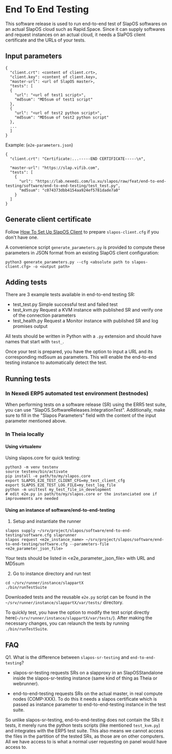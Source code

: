# End To End Testing

This software release is used to run end-to-end test of SlapOS softwares on an actual SlapOS cloud such as Rapid.Space. Since it can supply softwares and request instances on an actual cloud, it needs a SlaPOS client certificate and the URLs of your tests.

## Input parameters

```
{
  "client.crt": <content of client.crt>,
  "client.key": <content of client.key>,
  "master-url": <url of SlapOS master>,
  "tests": [
  {
    "url": "<url of test1 script>",
    "md5sum": "MD5sum of test1 script"
  },
  {
    "url": "<url of test2 python script>",
    "md5sum": "MD5sum of test2 python script"
  },
  ...
  ]
}
```
Example:
(`e2e-parameters.json`)
```
{
  "client.crt": "Certificate:...-----END CERTIFICATE-----\n",

  "master-url": "https://slap.vifib.com",
  "tests": [
    {
      "url": "https://lab.nexedi.com/lu.xu/slapos/raw/feat/end-to-end-testing/software/end-to-end-testing/test_test.py",
      "md5sum": "c074373dbb4154aa924ef5781dade7a0"
    }
  ]
}
```

## Generate client certificate

Follow [How To Set Up SlapOS Client](https://handbook.rapid.space/user/rapidspace-HowTo.Setup.SlapOS.Client) to prepare `slapos-client.cfg` if you don't have one.

A convenience script `generate_parameters.py` is provided to compute these parameters in JSON format from an existing SlapOS client configuration:

```
python3 generate_parameters.py --cfg <absolute path to slapos-client.cfg> -o <output path>
```


## Adding tests

There are 3 example tests available in end-to-end testing SR:
- test_test.py
  Simple successful test and failed test
- test_kvm.py
  Request a KVM instance with published SR and verify one of the connection parameters
- test_health.py
  Request a Monitor instance with published SR and log promises output

All tests should be written in Python with a `.py` extension and should have names that start with `test_`.

Once your test is prepared, you have the option to input a URL and its corresponding md5sum as parameters. This will enable the end-to-end testing instance to automatically detect the test.

## Running tests

### In Nexedi ERP5 automated test environment (testnodes)


When performing tests on a software release (SR) using the ERR5 test suite, you can use "SlapOS.SoftwareReleases.IntegrationTest". Additionally, make sure to fill in the "Slapos Parameters" field with the content of the input parameter mentioned above.

### In Theia locally

#### Using virtualenv

Using slapos.core for quick testing:
```
python3 -m venv testenv
source testenv/bin/activate
pip install -e path/to/my/slapos.core
export SLAPOS_E2E_TEST_CLIENT_CFG=my_test_client_cfg
export SLAPOS_E2E_TEST_LOG_FILE=my_test_log_file
python -m unittest my_test_file_in_development
# edit e2e.py in path/to/my/slapos.core or the instanciated one if improvements are needed
```

#### Using an instance of software/end-to-end-testing

1. Setup and instantiate the runner
```
slapos supply ~/srv/project/slapos/software/end-to-end-testing/software.cfg slaprunner
slapos request <e2e_instance_name> ~/srv/project/slapos/software/end-to-end-testing/software.cfg --parameters-file <e2e_parameter_json_file>
```
Your tests should be listed in <e2e_parameter_json_file> with URL and MD5sum

2. Go to instance directory and run test
```
cd ~/srv/runner/instance/slappartX
./bin/runTestSuite
```
Downloaded tests and the reusable `e2e.py` script can be found in the `~/srv/runner/instance/slappartX/var/tests/` directory.

To quickly test, you have the option to modify the test script directly here(`~/srv/runner/instance/slappartX/var/tests/`). After making the necessary changes, you can relaunch the tests by running `./bin/runTestSuite`.

## FAQ

Q1. What is the difference between `slapos-sr-testing` and `end-to-end-testing`?

- slapos-sr-testing requests SRs on a slapproxy in an SlapOSStandalone inside the slapos-sr-testing instance (same kind of thing as Theia or webrunner).

- end-to-end-testing requests SRs on the actual master, in real compute nodes (COMP-XXX). To do this it needs a slapos certificate which is passed as instance parameter to end-to-end-testing instance in the test suite.

So unlike slapos-sr-testing, end-to-end-testing does not contain the SRs it tests, it merely runs the python tests scripts (like mentioned `test_kvm.py`) and integrates with the ERP5 test suite. This also means we cannot access the files in the partition of the tested SRs, as those are on other computers. All we have access to is what a normal user requesting on panel would have access to.
